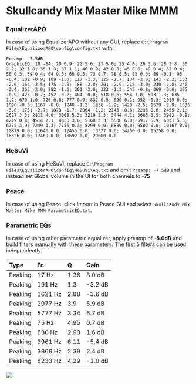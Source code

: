 # Skullcandy Mix Master Mike MMM

### EqualizerAPO
In case of using EqualizerAPO without any GUI, replace `C:\Program Files\EqualizerAPO\config\config.txt`
with:
```
Preamp: -7.5dB
GraphicEQ: 10 -84; 20 6.9; 22 5.6; 23 5.0; 25 4.0; 26 3.6; 28 2.8; 30 2.2; 32 1.8; 35 1.3; 37 1.1; 40 0.9; 42 0.8; 45 0.6; 49 0.4; 52 0.4; 56 0.3; 59 0.4; 64 0.5; 68 0.5; 73 0.7; 78 0.5; 83 0.3; 89 -0.1; 95 -0.4; 102 -0.9; 109 -1.0; 117 -1.3; 125 -1.7; 134 -2.0; 143 -2.2; 153 -2.6; 164 -2.5; 175 -2.5; 188 -2.8; 201 -2.9; 215 -3.0; 230 -2.8; 246 -2.4; 263 -2.0; 282 -1.6; 301 -2.0; 323 -1.3; 345 -0.8; 369 -0.6; 395 -0.9; 423 -0.7; 452 -0.2; 484 -0.0; 518 0.6; 554 1.0; 593 1.3; 635 1.2; 679 1.0; 726 0.8; 777 0.9; 832 0.5; 890 0.1; 952 -0.3; 1019 0.0; 1090 -0.3; 1167 -0.8; 1248 -1.2; 1336 -1.9; 1429 -2.5; 1529 -2.9; 1636 -3.0; 1751 -2.7; 1873 -1.7; 2004 -1.2; 2145 -0.6; 2295 0.6; 2455 2.1; 2627 3.3; 2811 4.6; 3008 5.3; 3219 5.3; 3444 4.1; 3685 0.5; 3943 -0.9; 4219 0.4; 4514 2.1; 4830 3.6; 5168 5.3; 5530 6.0; 5917 5.9; 6331 5.5; 6775 3.9; 7249 1.3; 7756 0.3; 8299 0.0; 8880 0.0; 9502 0.0; 10167 0.0; 10879 0.0; 11640 0.0; 12455 0.0; 13327 0.0; 14260 0.0; 15258 0.0; 16326 0.0; 17469 0.0; 18692 0.0; 20000 0.0
```

### HeSuVi
In case of using HeSuVi, replace `C:\Program Files\EqualizerAPO\config\HeSuVi\eq.txt` and omit `Preamp:
-7.5dB` and instead set Global volume in the UI for both channels to **-75**

### Peace
In case of using Peace, click *Import* in Peace GUI and select `Skullcandy Mix Master Mike MMM ParametricEQ.txt`.

### Parametric EQs
In case of using other parametric equalizer, apply preamp of **-8.0dB** and build filters manually with
these parameters. The first 5 filters can be used independently.

| Type    | Fc      |    Q | Gain    |
|:--------|:--------|:-----|:--------|
| Peaking | 17 Hz   | 1.36 | 8.0 dB  |
| Peaking | 191 Hz  | 1.3  | -3.2 dB |
| Peaking | 1621 Hz | 2.88 | -3.6 dB |
| Peaking | 2977 Hz | 3.9  | 5.9 dB  |
| Peaking | 5777 Hz | 3.34 | 6.7 dB  |
| Peaking | 75 Hz   | 4.95 | 0.7 dB  |
| Peaking | 630 Hz  | 2.93 | 1.6 dB  |
| Peaking | 3961 Hz | 6.11 | -5.4 dB |
| Peaking | 3869 Hz | 2.39 | 2.4 dB  |
| Peaking | 8233 Hz | 4.29 | -1.0 dB |

![](https://raw.githubusercontent.com/jaakkopasanen/AutoEq/master/results/headphonecom/sbaf-serious/Skullcandy%20Mix%20Master%20Mike%20MMM/Skullcandy%20Mix%20Master%20Mike%20MMM.png)